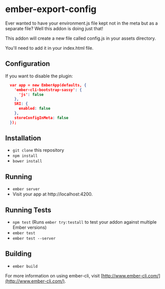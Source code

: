 # ember-export-config

Ever wanted to have your environment.js file kept not in the meta but as a separate file? Well this addon is doing just that!

This addon will create a new file called config.js in your assets directory.

You'll need to add it in your index.html file.

## Configuration
If you want to disable the plugin:
```json
  var app = new EmberApp(defaults, {
    'ember-cli-bootstrap-sassy': {
      'js': false
    },
    SRI: {
      enabled: false
    },
    storeConfigInMeta: false
  });
```

## Installation

* `git clone` this repository
* `npm install`
* `bower install`

## Running

* `ember server`
* Visit your app at http://localhost:4200.

## Running Tests

* `npm test` (Runs `ember try:testall` to test your addon against multiple Ember versions)
* `ember test`
* `ember test --server`

## Building

* `ember build`

For more information on using ember-cli, visit [http://www.ember-cli.com/](http://www.ember-cli.com/).
